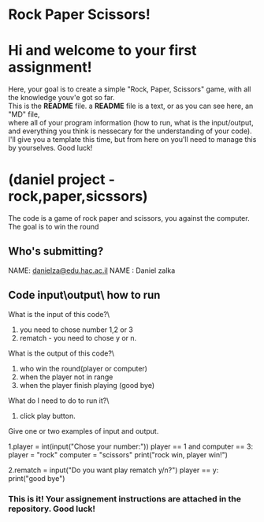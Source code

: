 # Rock Paper Scissors!
# Hi and welcome to your first assignment!
Here, your goal is to create a simple "Rock, Paper, Scissors" game, with all the knowledge youv'e got so far.\
This is the **README** file. a **README** file is a text, or as you can see here, an "MD" file,\
where all of your program information (how to run, what is the input/output, and everything you think is nessecary for the understanding of your code).\
I'll give you a template this time, but from here on you'll need to manage this by yourselves. Good luck!

# (daniel project - rock,paper,sicssors)
The code is a game of rock paper and scissors, you against the computer. The goal is to win the round

## Who's submitting?
NAME: danielza@edu.hac.ac.il
NAME : Daniel zalka

## Code input\output\ how to run
What is the input of this code?\
1. you need to chose number 1,2 or 3
2. rematch - you need to chose y or n.

What is the output of this code?\
1. who win the round(player or computer)
2. when the player not in range
3. when the player finish playing (good bye)

What do I need to do to run it?\
1. click play button.

Give one or two examples of input and output.

1.player = int(input("Chose your number:"))
      player == 1 and computer == 3:
        player = "rock"
        computer = "scissors"
        print("rock win, player win!")
        
2.rematch = input("Do you want play rematch y/n?")
    player == y:
    print("good bye")
        

### This is it! Your assignement instructions are attached in the repository. Good luck!
